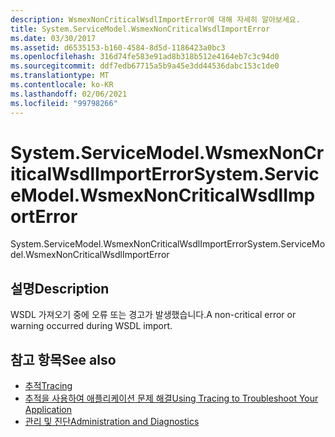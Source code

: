```yaml
---
description: WsmexNonCriticalWsdlImportError에 대해 자세히 알아보세요.
title: System.ServiceModel.WsmexNonCriticalWsdlImportError
ms.date: 03/30/2017
ms.assetid: d6535153-b160-4584-8d5d-1186423a0bc3
ms.openlocfilehash: 316d74fe583e91ad8b318b512e4164eb7c3c94d0
ms.sourcegitcommit: ddf7edb67715a5b9a45e3dd44536dabc153c1de0
ms.translationtype: MT
ms.contentlocale: ko-KR
ms.lasthandoff: 02/06/2021
ms.locfileid: "99798266"
---
```

# <a name="systemservicemodelwsmexnoncriticalwsdlimporterror"></a><span data-ttu-id="0f5fe-103">System.ServiceModel.WsmexNonCriticalWsdlImportError</span><span class="sxs-lookup"><span data-stu-id="0f5fe-103">System.ServiceModel.WsmexNonCriticalWsdlImportError</span></span>

<span data-ttu-id="0f5fe-104">System.ServiceModel.WsmexNonCriticalWsdlImportError</span><span class="sxs-lookup"><span data-stu-id="0f5fe-104">System.ServiceModel.WsmexNonCriticalWsdlImportError</span></span>  
  
## <a name="description"></a><span data-ttu-id="0f5fe-105">설명</span><span class="sxs-lookup"><span data-stu-id="0f5fe-105">Description</span></span>  

 <span data-ttu-id="0f5fe-106">WSDL 가져오기 중에 오류 또는 경고가 발생했습니다.</span><span class="sxs-lookup"><span data-stu-id="0f5fe-106">A non-critical error or warning occurred during WSDL import.</span></span>  
  
## <a name="see-also"></a><span data-ttu-id="0f5fe-107">참고 항목</span><span class="sxs-lookup"><span data-stu-id="0f5fe-107">See also</span></span>

- [<span data-ttu-id="0f5fe-108">추적</span><span class="sxs-lookup"><span data-stu-id="0f5fe-108">Tracing</span></span>](index.md)
- [<span data-ttu-id="0f5fe-109">추적을 사용하여 애플리케이션 문제 해결</span><span class="sxs-lookup"><span data-stu-id="0f5fe-109">Using Tracing to Troubleshoot Your Application</span></span>](using-tracing-to-troubleshoot-your-application.md)
- [<span data-ttu-id="0f5fe-110">관리 및 진단</span><span class="sxs-lookup"><span data-stu-id="0f5fe-110">Administration and Diagnostics</span></span>](../index.md)
